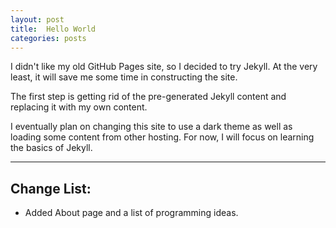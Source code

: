```yaml
---
layout: post
title:  Hello World
categories: posts
---
```

I didn't like my old GitHub Pages site, so I decided to try Jekyll.
At the very least, it will save me some time in constructing the site.

The first step is getting rid of the pre-generated Jekyll content and replacing
it with my own content.

I eventually plan on changing this site to use a
dark theme as well as loading some content from other hosting. For now,
I will focus on learning the basics of Jekyll.

---

## Change List:

* Added About page and a list of programming ideas.

